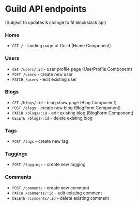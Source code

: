 # Guild API endpoints
(Subject to updates & change to fit blockstack api)

### Home
- `GET /` - landing page of Guild (Home Component)

### Users
- `GET /users/:id` - user profile page (UserProfile Component)
- `POST /users` - create new user
- `PATCH /users` - edit existing user

### Blogs
- `GET /blogs/:id` - blog show page (Blog Component)
- `POST /blogs` - create new blog (BlogForm Component)
- `PATCH /blogs/:id` - edit existing blog (BlogForm Component)
- `DELETE /blogs/:id` - delete existing blog

### Tags
- `POST /tags` - create new tag

### Taggings
- `POST /taggings` - create new tagging

### Comments
- `POST /comments` - create new comment
- `PATCH /comments/:id` - edit existing comment
- `DELETE /comments/:id` - delete existing comment
